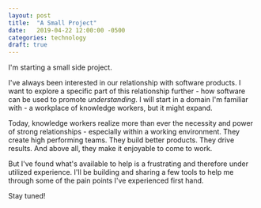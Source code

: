 ```yaml
---
layout: post
title:  "A Small Project"
date:   2019-04-22 12:00:00 -0500
categories: technology
draft: true
---
```


I'm starting a small side project. 

I've always been interested in our relationship with software products. I want to explore a specific part of this relationship further - how software can be used to promote _understanding_. I will start in a domain I'm familiar with - a workplace of knowledge workers, but it might expand.

Today, knowledge workers realize more than ever the necessity and power of strong relationships - especially within a working environment. They create high performing teams. They build better products. They drive results. And above all, they make it enjoyable to come to work.

But I've found what's available to help is a frustrating and therefore under utilized experience. I'll be building and sharing a few tools to help me through some of the pain points I've experienced first hand.

Stay tuned!